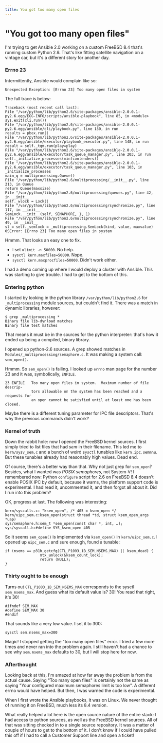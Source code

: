 ```yaml
---
title: You got too many open files
---
```


# "You got too many open files"

I'm trying to get Ansible 2.0 working on a custom FreeBSD 8.4 that's running custom Python 2.6. That's like fitting satellite navigation on a vintage car, but it's a different story for another day.

### Errno 23

Intermittently, Ansible would complain like so:

`Unexpected Exception: [Errno 23] Too many open files in system`

The full trace is below:

```
Traceback (most recent call last):
File "/var/python/lib/python2.6/site-packages/ansible-2.0.0.1-py2.6.egg/EGG-INFO/scripts/ansible-playbook", line 85, in <module>
sys.exit(cli.run())
File "/var/python/lib/python2.6/site-packages/ansible-2.0.0.1-py2.6.egg/ansible/cli/playbook.py", line 150, in run
results = pbex.run()
File "/var/python/lib/python2.6/site-packages/ansible-2.0.0.1-py2.6.egg/ansible/executor/playbook_executor.py", line 148, in run
result = self._tqm.run(play=play)
File "/var/python/lib/python2.6/site-packages/ansible-2.0.0.1-py2.6.egg/ansible/executor/task_queue_manager.py", line 203, in run
self._initialize_processes(min(contenders))
File "/var/python/lib/python2.6/site-packages/ansible-2.0.0.1-py2.6.egg/ansible/executor/task_queue_manager.py", line 103, in _initialize_processes
main_q = multiprocessing.Queue()
File "/var/python/lib/python2.6/multiprocessing/__init__.py", line 213, in Queue
return Queue(maxsize)
File "/var/python/lib/python2.6/multiprocessing/queues.py", line 42, in __init__
self._wlock = Lock()
File "/var/python/lib/python2.6/multiprocessing/synchronize.py", line 117, in __init__
SemLock.__init__(self, SEMAPHORE, 1, 1)
File "/var/python/lib/python2.6/multiprocessing/synchronize.py", line 49, in __init__
sl = self._semlock = _multiprocessing.SemLock(kind, value, maxvalue)
OSError: [Errno 23] Too many open files in system
```
Hmmm. That looks an easy one to fix.

* I set `ulimit -n 50000`. No help.
* `sysctl kern.maxfiles=50000`. Nope.
* `sysctl kern.maxprocfiles=50000`. Didn't work either.

I had a demo coming up where I would deploy a cluster with Ansible.  This was starting to give trouble.  I had to get to the bottom of this.

### Entering python

I started by looking in the python library `/var/python/lib/python2.6` for `_multiprocessing` module sources, but couldn't find it. There was a match in dynamic libraries, however:

```
$ grep _multiprocessing *
Binary file lib-dynload matches
Binary file test matches
```

That means it must be in the sources for the python interpreter: that's how it ended up being a compiled, binary library.

I opened up python-2.6 sources. A grep showed matches in `Modules/_multiprocessing/semaphore.c`. It was making a system call: `sem_open()`.

Hmmm. So `sem_open()` is failing. I looked up `errno` man page for the number 23 and it was, symbolically, `ENFILE`.

```
23 ENFILE	Too many open files in system.  Maximum number of file descrip-
			tors allowable on the system has been reached and a requests for
			an open cannot be satisfied until at least one has been closed.
```

Maybe there is a different tuning parameter for IPC file descriptors. That's why the previous commands didn't work?

### Kernel of truth

Down the rabbit hole: now I opened the FreeBSD kernel sources. I first simply tried to list files that had *sem* in their filename. This led me to `kern/sysv_sem.c` and a bunch of weird `sysctl` tunables like `kern.ipc.semmnu`.  But these tunables already had reasonably high values.  Dead end.

Of course, there's a better way than that. Why not just grep for `sem_open`? Besides, what I wanted was *POSIX semaphores*, not System-V!  I remembered now: Python `configure` script for 2.6 on FreeBSD 8.4 doesn't enable POSIX IPC by default, because it warns, the platform support code is experimental.  I had read it, uncommented it, and then forgot all about it.  Did I run into this problem?

OK, progress at last. The following was interesting:

```
kern/syscalls.c: "ksem_open", /* 405 = ksem_open */
kern/uipc_sem.c:ksem_open(struct thread *td, struct ksem_open_args *uap)
sys/semaphore.h:sem_t *sem_open(const char *, int, …);
sys/syscall.h:#define SYS_ksem_open 405
```

So it seems `sem_open()` is implemented via `ksem_open()` in `kern/uipc_sem.c`.  I opened up `uipc_sem.c` and sure enough, found a tunable:

```
if (nsems == p31b_getcfg(CTL_P1003_1B_SEM_NSEMS_MAX) || ksem_dead) {
				mtx_unlock(&ksem_count_lock);
				return (NULL);
}
```

### Thirty ought to be enough

Turns out `CTL_P1003_1B_SEM_NSEMS_MAX` corresponds to the sysctl `sem_nsems_max`.  And guess what its default value is?  30!  You read that right, it's 30!

```
#ifndef SEM_MAX
#define SEM_MAX 30
#endif
```

That sounds like a very low value.  I set it to 300:
```
sysctl sem.nsems_max=300
```

Magic!  I stopped getting the "too many open files" error.  I tried a few more times and never ran into the problem again.  I still haven't had a chance to see why `sem.nsems_max` defaults to 30, but I will stop here for now.

### Afterthought

Looking back at this, I'm amazed at how far away the problem is from the actual cause.  Saying "Too many open files" is certainly not the same as saying "Your configured maximum semaphores limit is too low".  A different errno would have helped.  But then, I was warned the code is experimental.

When I first wrote the Ansible playbooks, it was on Linux.  We never thought of running it on FreeBSD, much less its 8.4 version.

What really helped a lot here is the open source nature of the entire stack: I had access to python sources, as well as the FreeBSD kernel sources.  All of that was sitting checked in to a single source repository.  It was a matter of couple of hours to get to the bottom of it.  I don't know if I could have pulled this off if I had to call a Customer Support line and open a ticket!
